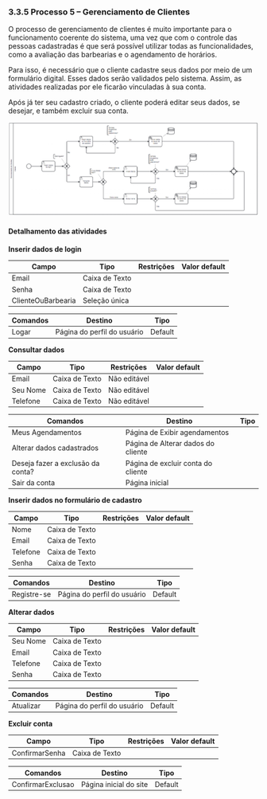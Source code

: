 ### 3.3.5 Processo 5 – Gerenciamento de Clientes

O processo de gerenciamento de clientes é muito importante para o funcionamento coerente do sistema, uma vez que com o controle das pessoas cadastradas é que será possível utilizar todas as funcionalidades, como a avaliação das barbearias e o agendamento de horários. 

Para isso, é necessário que o cliente cadastre seus dados por meio de um formulário digital. Esses dados serão validados pelo sistema. Assim, as atividades realizadas por ele ficarão vinculadas à sua conta.

Após já ter seu cadastro criado, o cliente poderá editar seus dados, se desejar, e também excluir sua conta.

![Exemplo de um Modelo BPMN do PROCESSO 5](images/GerenciamentoClientes.png "Modelo BPMN do Processo 5.")

#### Detalhamento das atividades

**Inserir dados de login**

| **Campo**       | **Tipo**         | **Restrições**          | **Valor default** |
| ---             | ---              | ---                     | ---               |
| Email           | Caixa de Texto   |                         |                   |
| Senha           | Caixa de Texto   |                         |                   |
| ClienteOuBarbearia | Seleção única  |                         |                   |

| **Comandos**         |  **Destino**                   | **Tipo** |
| ---                  | ---                            | ---      |
| Logar                | Página do perfil do usuário    | Default           |

**Consultar dados**

| **Campo**       | **Tipo**         | **Restrições**      | **Valor default** |
| ---             | ---              | ---                 | ---               |
| Email           | Caixa de Texto   | Não editável        |                   |
| Seu Nome        | Caixa de Texto   | Não editável        |                   |
| Telefone        | Caixa de Texto   | Não editável        |                   |

| **Comandos**               |  **Destino**                   | **Tipo** |
| ---                        | ---                            | ---               |
| Meus Agendamentos          | Página de Exibir agendamentos    |                   |
| Alterar dados cadastrados  | Página de Alterar dados do cliente |                   |
| Deseja fazer a exclusão da conta?| Página de excluir conta do cliente  |              |
| Sair da conta              | Página inicial                        |                |

**Inserir dados no formulário de cadastro**

| **Campo**       | **Tipo**         | **Restrições**    | **Valor default** |
| ---             | ---              | ---               | ---               |
| Nome      | Caixa de Texto   |                   |                   |
| Email   | Caixa de Texto   |                   |                   |
| Telefone | Caixa de Texto   |                   |                   |
| Senha    | Caixa de Texto   |                   |                   |

| **Comandos**     |  **Destino**                   | **Tipo**    |
| ---              | ---                            | ---         |
| Registre-se      | Página do perfil do usuário    | Default     |

**Alterar dados**

| **Campo**       | **Tipo**         | **Restrições**    | **Valor default** |
| ---             | ---              | ---               | ---               |
| Seu Nome   | Caixa de Texto   |                   |                   |
| Email   | Caixa de Texto   |                   |                   |
| Telefone | Caixa de Texto   |                   |                   |
| Senha  | Caixa de Texto   |                   |                   |

| **Comandos**     |  **Destino**                   | **Tipo**    |
| ---              | ---                            | ---         |
| Atualizar       | Página do perfil do usuário    | Default     |

**Excluir conta**

| **Campo**       | **Tipo**         | **Restrições**    | **Valor default** |
| ---             | ---              | ---               | ---               |
|ConfirmarSenha  | Caixa de Texto   |                   |                   |

| **Comandos**     |  **Destino**                   | **Tipo**    |
| ---              | ---                            | ---         |
| ConfirmarExclusao| Página inicial do site         | Default     |
